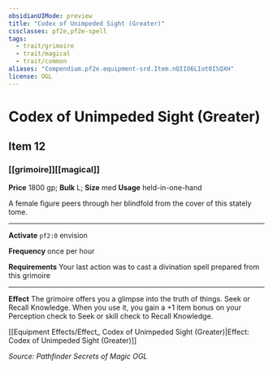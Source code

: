 ```yaml
---
obsidianUIMode: preview
title: "Codex of Unimpeded Sight (Greater)"
cssclasses: pf2e,pf2e-spell
tags:
  - trait/grimoire
  - trait/magical
  - trait/common
aliases: "Compendium.pf2e.equipment-srd.Item.nQIIO6LIot0ISQXH"
license: OGL
---
```

# Codex of Unimpeded Sight (Greater)
## Item 12
### [[grimoire]][[magical]]


**Price** 1800 gp; 
**Bulk** L; **Size** med
**Usage** held-in-one-hand

A female figure peers through her blindfold from the cover of this stately tome.

* * *

**Activate** `pf2:0` envision

**Frequency** once per hour

**Requirements** Your last action was to cast a divination spell prepared from this grimoire

* * *

**Effect** The grimoire offers you a glimpse into the truth of things. Seek or Recall Knowledge. When you use it, you gain a +1 item bonus on your Perception check to Seek or skill check to Recall Knowledge.

[[Equipment Effects/Effect_ Codex of Unimpeded Sight (Greater)|Effect: Codex of Unimpeded Sight (Greater)]]

*Source: Pathfinder Secrets of Magic*
*OGL*